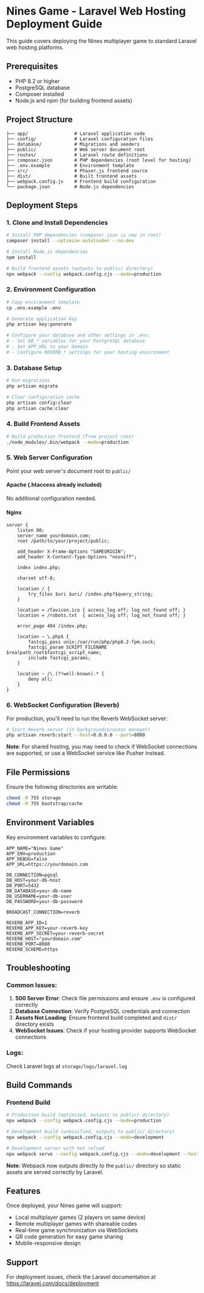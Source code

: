 # Nines Game - Laravel Web Hosting Deployment Guide

This guide covers deploying the Nines multiplayer game to standard Laravel web hosting platforms.

## Prerequisites

- PHP 8.2 or higher
- PostgreSQL database
- Composer installed
- Node.js and npm (for building frontend assets)

## Project Structure

```
├── app/                 # Laravel application code
├── config/              # Laravel configuration files
├── database/            # Migrations and seeders
├── public/              # Web server document root
├── routes/              # Laravel route definitions
├── composer.json        # PHP dependencies (root level for hosting)
├── .env.example         # Environment template
├── src/                 # Phaser.js frontend source
├── dist/                # Built frontend assets
├── webpack.config.js    # Frontend build configuration
└── package.json         # Node.js dependencies
```

## Deployment Steps

### 1. Clone and Install Dependencies

```bash
# Install PHP dependencies (composer.json is now in root)
composer install --optimize-autoloader --no-dev

# Install Node.js dependencies
npm install

# Build frontend assets (outputs to public/ directory)
npx webpack --config webpack.config.cjs --mode=production
```

### 2. Environment Configuration

```bash
# Copy environment template
cp .env.example .env

# Generate application key
php artisan key:generate

# Configure your database and other settings in .env:
# - Set DB_* variables for your PostgreSQL database
# - Set APP_URL to your domain
# - Configure REVERB_* settings for your hosting environment
```

### 3. Database Setup

```bash
# Run migrations
php artisan migrate

# Clear configuration cache
php artisan config:clear
php artisan cache:clear
```

### 4. Build Frontend Assets

```bash
# Build production frontend (from project root)
./node_modules/.bin/webpack --mode=production
```

### 5. Web Server Configuration

Point your web server's document root to `public/`

#### Apache (.htaccess already included)
No additional configuration needed.

#### Nginx
```nginx
server {
    listen 80;
    server_name yourdomain.com;
    root /path/to/your/project/public;

    add_header X-Frame-Options "SAMEORIGIN";
    add_header X-Content-Type-Options "nosniff";

    index index.php;

    charset utf-8;

    location / {
        try_files $uri $uri/ /index.php?$query_string;
    }

    location = /favicon.ico { access_log off; log_not_found off; }
    location = /robots.txt  { access_log off; log_not_found off; }

    error_page 404 /index.php;

    location ~ \.php$ {
        fastcgi_pass unix:/var/run/php/php8.2-fpm.sock;
        fastcgi_param SCRIPT_FILENAME $realpath_root$fastcgi_script_name;
        include fastcgi_params;
    }

    location ~ /\.(?!well-known).* {
        deny all;
    }
}
```

### 6. WebSocket Configuration (Reverb)

For production, you'll need to run the Reverb WebSocket server:

```bash
# Start Reverb server (in background/process manager)
php artisan reverb:start --host=0.0.0.0 --port=8080
```

**Note**: For shared hosting, you may need to check if WebSocket connections are supported, or use a WebSocket service like Pusher instead.

## File Permissions

Ensure the following directories are writable:
```bash
chmod -R 755 storage
chmod -R 755 bootstrap/cache
```

## Environment Variables

Key environment variables to configure:

```env
APP_NAME="Nines Game"
APP_ENV=production
APP_DEBUG=false
APP_URL=https://yourdomain.com

DB_CONNECTION=pgsql
DB_HOST=your-db-host
DB_PORT=5432
DB_DATABASE=your-db-name
DB_USERNAME=your-db-user
DB_PASSWORD=your-db-password

BROADCAST_CONNECTION=reverb

REVERB_APP_ID=1
REVERB_APP_KEY=your-reverb-key
REVERB_APP_SECRET=your-reverb-secret
REVERB_HOST="yourdomain.com"
REVERB_PORT=8080
REVERB_SCHEME=https
```

## Troubleshooting

### Common Issues:

1. **500 Server Error**: Check file permissions and ensure `.env` is configured correctly
2. **Database Connection**: Verify PostgreSQL credentials and connection
3. **Assets Not Loading**: Ensure frontend build completed and `dist/` directory exists
4. **WebSocket Issues**: Check if your hosting provider supports WebSocket connections

### Logs:
Check Laravel logs at `storage/logs/laravel.log`

## Build Commands

### Frontend Build
```bash
# Production build (optimized, outputs to public/ directory)
npx webpack --config webpack.config.cjs --mode=production

# Development build (unminified, outputs to public/ directory)
npx webpack --config webpack.config.cjs --mode=development

# Development server with hot reload
npx webpack serve --config webpack.config.cjs --mode=development --host=0.0.0.0 --port=3000
```

**Note**: Webpack now outputs directly to the `public/` directory so static assets are served correctly by Laravel.

## Features

Once deployed, your Nines game will support:

- Local multiplayer games (2 players on same device)
- Remote multiplayer games with shareable codes
- Real-time game synchronization via WebSockets
- QR code generation for easy game sharing
- Mobile-responsive design

## Support

For deployment issues, check the Laravel documentation at https://laravel.com/docs/deployment